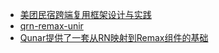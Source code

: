 
* [美团民宿跨端复用框架设计与实践](https://tech.meituan.com/2021/06/10/react-native-hybrid-practice-dsl-in-meituan.html)
* [qrn-remax-unir](https://github.com/qunarcorp/qrn-remax-unir)
* [Qunar提供了一套从RN映射到Remax组件的基础](https://qunarcorp.github.io/qrn-remax-unir/#/./)